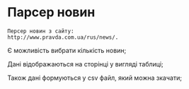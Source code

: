 # Парсер новин
    
    Персер новин з сайту:
    http://www.pravda.com.ua/rus/news/.
   
   Є можливість вибрати кількість новин;
   
   Дані відображаються на сторінці у вигляді таблиці;
   
   Також дані формуються у csv файл, який можна зкачати; 
